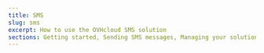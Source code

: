 ```yaml
---
title: SMS
slug: sms
excerpt: How to use the OVHcloud SMS solution
sections: Getting started, Sending SMS messages, Managing your solution
---
```

